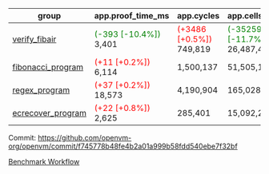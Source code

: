 | group | app.proof_time_ms | app.cycles | app.cells_used | leaf.proof_time_ms | leaf.cycles | leaf.cells_used |
| -- | -- | -- | -- | -- | -- | -- |
| [verify_fibair](https://github.com/openvm-org/openvm/blob/benchmark-results/benchmarks-pr/1138/verify_fibair-f745778b48fe4b2a01a999b58fdd540ebe7f32bf.md) |<span style='color: green'>(-393 [-10.4%])</span> 3,401 | <span style='color: red'>(+3486 [+0.5%])</span> 749,819 | <span style='color: green'>(-3525909 [-11.7%])</span> 26,487,405 |- | - | - |
| [fibonacci_program](https://github.com/openvm-org/openvm/blob/benchmark-results/benchmarks-pr/1138/fibonacci-f745778b48fe4b2a01a999b58fdd540ebe7f32bf.md) |<span style='color: red'>(+11 [+0.2%])</span> 6,114 |  1,500,137 |  51,505,102 |- | - | - |
| [regex_program](https://github.com/openvm-org/openvm/blob/benchmark-results/benchmarks-pr/1138/regex-f745778b48fe4b2a01a999b58fdd540ebe7f32bf.md) |<span style='color: red'>(+37 [+0.2%])</span> 18,573 |  4,190,904 |  165,028,173 |- | - | - |
| [ecrecover_program](https://github.com/openvm-org/openvm/blob/benchmark-results/benchmarks-pr/1138/ecrecover-f745778b48fe4b2a01a999b58fdd540ebe7f32bf.md) |<span style='color: red'>(+22 [+0.8%])</span> 2,625 |  285,401 |  15,092,297 |- | - | - |


Commit: https://github.com/openvm-org/openvm/commit/f745778b48fe4b2a01a999b58fdd540ebe7f32bf

[Benchmark Workflow](https://github.com/openvm-org/openvm/actions/runs/12706008592)
